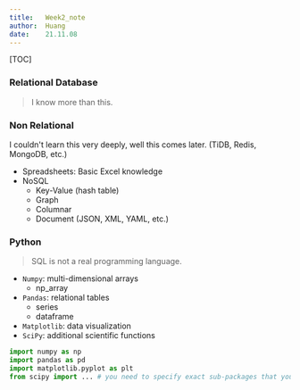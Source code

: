 ```yaml
---
title:   Week2_note
author:  Huang
date:    21.11.08
---
```


[TOC]

### Relational Database
> I know more than this.
 
### Non Relational
I couldn't learn this very deeply,
well this comes later. (TiDB, Redis, MongoDB, etc.)

* Spreadsheets: Basic Excel knowledge
* NoSQL
  * Key-Value (hash table)
  * Graph
  * Columnar
  * Document (JSON, XML, YAML, etc.)

### Python
> SQL is not a real programming language.

* `Numpy`: multi-dimensional arrays
  * np\_array
* `Pandas`: relational tables
  * series
  * dataframe
* `Matplotlib`: data visualization
* `SciPy`: additional scientific functions

```python
import numpy as np
import pandas as pd
import matplotlib.pyplot as plt
from scipy import ... # you need to specify exact sub-packages that you need
```




